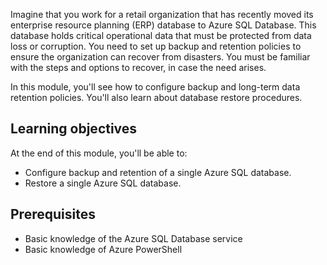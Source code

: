 Imagine that you work for a retail organization that has recently moved its enterprise resource planning (ERP) database to Azure SQL Database. This database holds critical operational data that must be protected from data loss or corruption. You need to set up backup and retention policies to ensure the organization can recover from disasters. You must be familiar with the steps and options to recover, in case the need arises.

In this module, you'll see how to configure backup and long-term data retention policies. You'll also learn about database restore procedures.

## Learning objectives

At the end of this module, you'll be able to:

- Configure backup and retention of a single Azure SQL database.
- Restore a single Azure SQL database.

## Prerequisites

- Basic knowledge of the Azure SQL Database service
- Basic knowledge of Azure PowerShell